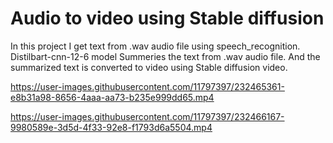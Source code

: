 # Audio to video using Stable diffusion
In this project I get text from .wav audio file using speech_recognition.
Distilbart-cnn-12-6 model Summeries the text from .wav audio file.
And the summarized text is converted to video using Stable diffusion video.

https://user-images.githubusercontent.com/11797397/232465361-e8b31a98-8656-4aaa-aa73-b235e999dd65.mp4


https://user-images.githubusercontent.com/11797397/232466167-9980589e-3d5d-4f33-92e8-f1793d6a5504.mp4

